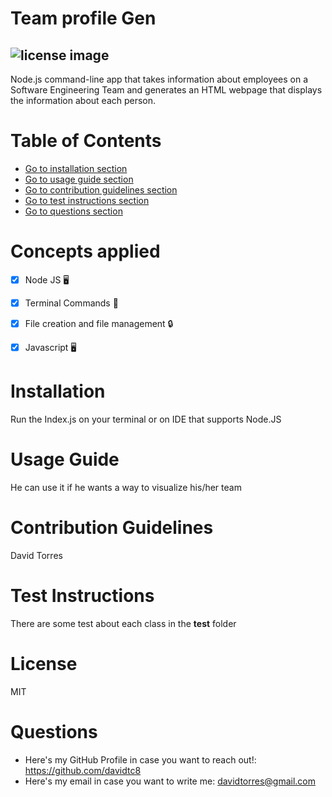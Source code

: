 # Team profile Gen
## ![license image](https://img.shields.io/badge/license-MIT-brightgreen.svg)
Node.js command-line app that takes information about employees on a Software Engineering Team and generates an HTML webpage that displays the information about each person.

# Table of Contents
- [Go to installation section](#-installation)
- [Go to usage guide section](#-usage-guide)
- [Go to contribution guidelines section](#-contribution-guidelines)
- [Go to test instructions section](#-test-instructions)
- [Go to questions section](#-questions)

# Concepts applied
- [x] Node JS 🖥️

- [x] Terminal Commands 🤔

- [x] File creation and file management 🔒

- [x] Javascript 🖥️

# Installation
Run the Index.js on your terminal or on IDE that supports Node.JS

# Usage Guide
He can use it if he wants a way to visualize his/her team

# Contribution Guidelines
David Torres

# Test Instructions
There are some test about each class in the __test__ folder

# License
MIT

# Questions
- Here's my GitHub Profile in case you want to reach out!: https://github.com/davidtc8
- Here's my email in case you want to write me: davidtorres@gmail.com
